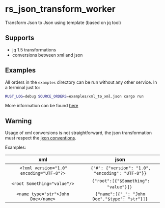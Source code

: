# rs_json_transform_worker
Transform Json to Json using template (based on jq tool)

## Supports

* jq 1.5 transformations
* conversions between xml and json

## Examples

All orders in the `examples` directory can be run without any other service.
In a terminal just to:
```bash
RUST_LOG=debug SOURCE_ORDERS=examples/xml_to_xml.json cargo run
```

More information can be found [here](https://docs.rs/mcai_worker_sdk/0.10.3/mcai_worker_sdk/#start-worker-locally)

## Warning

Usage of xml conversions is not straightforward, the json transformation must respect the [jxon conventions](https://github.com/definitelynobody/jxon).

Examples:

| xml | json |
| :-: | :-: |
| `<?xml version="1.0" encoding="UTF-8"?>` | `{"#": {"version": "1.0", "encoding": "UTF-8"}}` |
| `<root Something="value"/>` | `{"root":[{"$Something": "value"}]}` |
| `<name type="str">John Doe</name>` | `{"name":[{"_": "John Doe","$type": "str"}]}`|